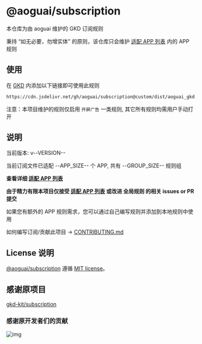# @aoguai/subscription

本仓库为由 aoguai 维护的 GKD 订阅规则

秉持 “如无必要，勿增实体” 的原则，该仓库只会维护 [适配 APP 列表](./AppList.md) 内的 APP 规则

## 使用

在 [GKD](https://github.com/gkd-kit/gkd) 内添加以下链接即可使用此规则

```txt
https://cdn.jsdelivr.net/gh/aoguai/subscription@custom/dist/aoguai_gkd.json5
```

注意：本项目维护的规则仅启用 `开屏广告` 一类规则, 其它所有规则均需用户手动打开

## 说明

当前版本: v--VERSION--

当前订阅文件已适配 --APP_SIZE-- 个 APP, 共有 --GROUP_SIZE-- 规则组

**查看详细 [适配 APP 列表](./AppList.md)**

**由于精力有限本项目仅接受 [适配 APP 列表](./AppList.md) 或改进 全局规则 的相关 issues or PR 提交**

如果您有额外的 APP 规则需求，您可以通过自己编写规则并添加到本地规则中使用

如何编写订阅/贡献此项目 -> [CONTRIBUTING.md](./CONTRIBUTING.md)

## License 说明

[@aoguai/subscription](https://github.com/aoguai/subscription) 遵循 [MIT license](./LICENSE)。

## 感谢原项目

[gkd-kit/subscription](https://github.com/gkd-kit/subscription)

### 感谢原开发者们的贡献

![img](https://contrib.rocks/image?repo=gkd-kit/subscription&_v=--VERSION--)
